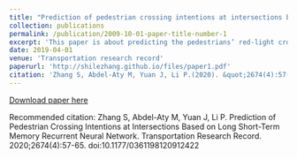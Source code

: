 ```yaml
---
title: "Prediction of pedestrian crossing intentions at intersections based on long short-term memory recurrent neural network"
collection: publications
permalink: /publication/2009-10-01-paper-title-number-1
excerpt: 'This paper is about predicting the pedestrians’ red-light crossing intentions using video data.'
date: 2019-04-01
venue: 'Transportation research record'
paperurl: 'http://shilezhang.github.io/files/paper1.pdf'
citation: 'Zhang S, Abdel-Aty M, Yuan J, Li P.(2020). &quot;2674(4):57-65.&quot; <i>Transportation research record</i>. 1(1).'
---
```



[Download paper here](http://shilezhang.github.io/files/paper1.pdf)

Recommended citation: Zhang S, Abdel-Aty M, Yuan J, Li P. Prediction of Pedestrian Crossing Intentions at Intersections Based on Long Short-Term Memory Recurrent Neural Network. Transportation Research Record. 2020;2674(4):57-65. doi:10.1177/0361198120912422